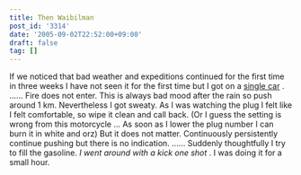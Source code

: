 ```yaml
---
title: Then Waibilman
post_id: '3314'
date: '2005-09-02T22:52:00+09:00'
draft: false
tag: []
---
```


If we noticed that bad weather and expeditions continued for the first time in three weeks I have not seen it for the first time but I got on a [single car](/tag/yb-1) . ...... Fire does not enter. This is always bad mood after the rain so push around 1 km. Nevertheless I got sweaty. As I was watching the plug I felt like I felt comfortable, so wipe it clean and call back. (Or I guess the setting is wrong from this motorcycle ... As soon as I lower the plug number I can burn it in white and orz) But it does not matter. Continuously persistently continue pushing but there is no indication. ...... Suddenly thoughtfully I try to fill the gasoline. _I went around with a kick one shot_ . I was doing it for a small hour.